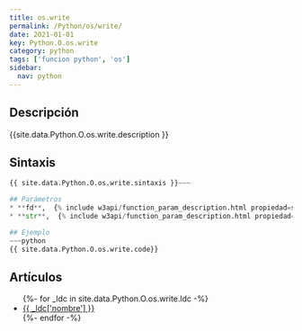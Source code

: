 ```yaml
---
title: os.write
permalink: /Python/os/write/
date: 2021-01-01
key: Python.O.os.write
category: python
tags: ['funcion python', 'os']
sidebar: 
  nav: python
---
```


## Descripción
{{site.data.Python.O.os.write.description }}

## Sintaxis
~~~python
{{ site.data.Python.O.os.write.sintaxis }}~~~

## Parámetros
* **fd**,  {% include w3api/function_param_description.html propiedad=site.data.Python.O.os.write valor="fd" %}
* **str**,  {% include w3api/function_param_description.html propiedad=site.data.Python.O.os.write valor="str" %}

## Ejemplo
~~~python
{{ site.data.Python.O.os.write.code}}
~~~

## Artículos
<ul>
{%- for _ldc in site.data.Python.O.os.write.ldc -%}
   <li>
       <a href="{{_ldc['url'] }}">{{ _ldc['nombre'] }}</a>
   </li>
{%- endfor -%}
</ul>
